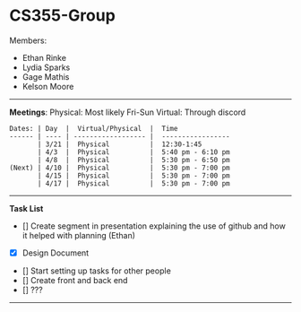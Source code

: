 # CS355-Group
Members: 
   - Ethan Rinke
   - Lydia Sparks
   - Gage Mathis
   - Kelson Moore

---

**Meetings**:
    Physical: Most likely Fri-Sun
    Virtual: Through discord

    Dates: | Day  |  Virtual/Physical  |  Time
    ------ | ---- | ------------------ |  -----------------
           | 3/21 |  Physical          |  12:30-1:45
           | 4/3  |  Physical          |  5:40 pm - 6:10 pm  
           | 4/8  |  Physical          |  5:30 pm - 6:50 pm
    (Next) | 4/10 |  Physical          |  5:30 pm - 7:00 pm
           | 4/15 |  Physical          |  5:30 pm - 7:00 pm
           | 4/17 |  Physical          |  5:30 pm - 7:00 pm

---

**Task List**

- []   Create segment in presentation explaining the use of github and how it helped with planning (Ethan)
- [X]  Design Document
- []   Start setting up tasks for other people
- []   Create front and back end
- []   ???

---
